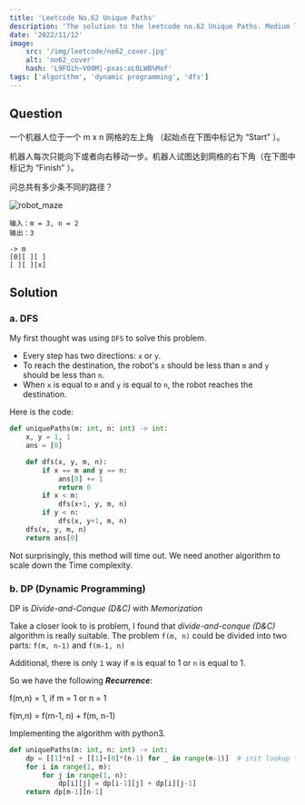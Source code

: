 ```yaml
---
title: 'Leetcode No.62 Unique Paths'
description: 'The solution to the leetcode no.62 Unique Paths. Medium level.'
date: '2022/11/12'
image:
    src: '/img/leetcode/no62_cover.jpg'
    alt: 'no62_cover'
    hash: 'L9FOih~V00M|-pxas:oL0LWB%Mof'
tags: ['algorithm', 'dynamic programming', 'dfs']
---
```



## Question

一个机器人位于一个 m x n 网格的左上角 （起始点在下图中标记为 “Start” ）。

机器人每次只能向下或者向右移动一步。机器人试图达到网格的右下角（在下图中标记为 “Finish” ）。

问总共有多少条不同的路径？

![robot_maze](/img/leetcode/robot_maze.png)

```
输入：m = 3, n = 2
输出：3

-> m
[0][ ][ ]
[ ][ ][x]
```

## Solution

### a. DFS

My first thought was using `DFS` to solve this problem. 
- Every step has two directions: `x` or `y`.
- To reach the destination, the robot's `x` should be less than `m` and `y` should be less than `n`.
- When `x` is equal to `m` and `y` is equal to `n`, the robot reaches the destination.

Here is the code:

```python
def uniquePaths(m: int, n: int) -> int:
    x, y = 1, 1
    ans = [0]

    def dfs(x, y, m, n):
        if x == m and y == n:
            ans[0] += 1
            return 0
        if x < m:
            dfs(x+1, y, m, n)
        if y < n:
            dfs(x, y+1, m, n)
    dfs(x, y, m, n)
    return ans[0]
```

Not surprisingly, this method will time out. 
We need another algorithm to scale down the Time complexity.

### b. DP (Dynamic Programming)

DP is *Divide-and-Conque (D&C)* with *Memorization*

Take a closer look to is problem, I found that *divide-and-conque (D&C)* algorithm is really suitable.
The problem `f(m, n)` could be divided into two parts: `f(m, n-1)` and `f(m-1, n)`

Additional, there is only `1` way if `m` is equal to 1 or `n` is equal to 1.

So we have the following ***Recurrence***:


<p class="text-center code-family">f(m,n) = 1, if m = 1 or n = 1</p>
<p class="text-center code-family">f(m,n) = f(m-1, n) + f(m, n-1)</p>


Implementing the algorithm with python3.

```python
def uniquePaths(m: int, n: int) -> int:
    dp = [[1]*n] + [[1]+[0]*(n-1) for _ in range(m-1)]  # init lookup table
    for i in range(1, m):
        for j in range(1, n):
            dp[i][j] = dp[i-1][j] + dp[i][j-1]
    return dp[m-1][n-1]
```